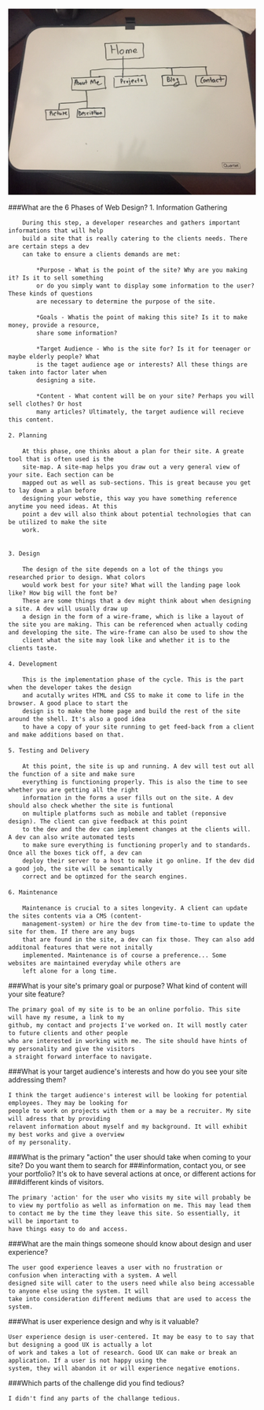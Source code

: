![Site-plan.](imgs/site-map.jpg)

###What are the 6 Phases of Web Design?
	1. Information Gathering

		During this step, a developer researches and gathers important informations that will help
		build a site that is really catering to the clients needs. There are certain steps a dev
		can take to ensure a clients demands are met:

			*Purpose - What is the point of the site? Why are you making it? Is it to sell something
			or do you simply want to display some information to the user? These kinds of questions 
			are necessary to determine the purpose of the site.

			*Goals - Whatis the point of making this site? Is it to make money, provide a resource,
			share some information?

			*Target Audience - Who is the site for? Is it for teenager or maybe elderly people? What
			is the taget audience age or interests? All these things are taken into factor later when
			designing a site.

			*Content - What content will be on your site? Perhaps you will sell clothes? Or host
			many articles? Ultimately, the target audience will recieve this content.
		
	2. Planning
		
		At this phase, one thinks about a plan for their site. A greate tool that is often used is the
		site-map. A site-map helps you draw out a very general view of your site. Each section can be
		mapped out as well as sub-sections. This is great because you get to lay down a plan before
		designing your webstie, this way you have something reference anytime you need ideas. At this
		point a dev will also think about potential technologies that can be utilized to make the site
		work.


	3. Design

		The design of the site depends on a lot of the things you researched prior to design. What colors
		would work best for your site? What will the landing page look like? How big will the font be? 
		These are some things that a dev might think about when designing a site. A dev will usually draw up 
		a design in the form of a wire-frame, which is like a layout of the site you are making. This can be referenced when actually coding and developing the site. The wire-frame can also be used to show the 
		client what the site may look like and whether it is to the clients taste.

	4. Development
	
		This is the implementation phase of the cycle. This is the part when the developer takes the design
		and acutally writes HTML and CSS to make it come to life in the browser. A good place to start the
		design is to make the home page and build the rest of the site around the shell. It's also a good idea 
		to have a copy of your site running to get feed-back from a client and make additions based on that.

	5. Testing and Delivery
	
		At this point, the site is up and running. A dev will test out all the function of a site and make sure
		everything is functioning properly. This is also the time to see whether you are getting all the right
		information in the forms a user fills out on the site. A dev should also check whether the site is funtional
		on multiple platforms such as mobile and tablet (reponsive design). The client can give feedback at this point
		to the dev and the dev can implement changes at the clients will. A dev can also write automated tests
		to make sure everything is functioning properly and to standards. Once all the boxes tick off, a dev can
		deploy their server to a host to make it go online. If the dev did a good job, the site will be semantically
		correct and be optimzed for the search engines.

	6. Maintenance
	
		Maintenance is crucial to a sites longevity. A client can update the sites contents via a CMS (content-
		management-system) or hire the dev from time-to-time to update the site for them. If there are any bugs
		that are found in the site, a dev can fix those. They can also add additonal features that were not initally
		implemented. Maintenance is of course a preference... Some websites are maintained everyday while others are
		left alone for a long time.

###What is your site's primary goal or purpose? What kind of content will your site feature?

	The primary goal of my site is to be an online porfolio. This site will have my resume, a link to my
	github, my contact and projects I've worked on. It will mostly cater to future clients and other people
	who are interested in working with me. The site should have hints of my personality and give the visitors
	a straight forward interface to navigate.

###What is your target audience's interests and how do you see your site addressing them?

	I think the target audience's interest will be looking for potential employees. They may be looking for
	people to work on projects with them or a may be a recruiter. My site will adress that by providing 
	relavent information about myself and my background. It will exhibit my best works and give a overview
	of my personality.

###What is the primary "action" the user should take when coming to your site? Do you want them to search for 
###information, contact you, or see your portfolio? It's ok to have several actions at once, or different actions for 
###different kinds of visitors.

	The primary 'action' for the user who visits my site will probably be to view my portfolio as well as information on me. This may lead them to contact me by the time they leave this site. So essentially, it will be important to
	have things easy to do and access.

###What are the main things someone should know about design and user experience?
	
	The user good experience leaves a user with no frustration or confusion when interacting with a system. A well
	designed site will cater to the users need while also being accessable to anyone else using the system. It will
	take into consideration different mediums that are used to access the system. 

###What is user experience design and why is it valuable? 
	
	User experience design is user-centered. It may be easy to to say that but designing a good UX is actually a lot
	of work and takes a lot of research. Good UX can make or break an application. If a user is not happy using the 
	system, they will abandon it or will experience negative emotions.

###Which parts of the challenge did you find tedious?

	I didn't find any parts of the challange tedious.